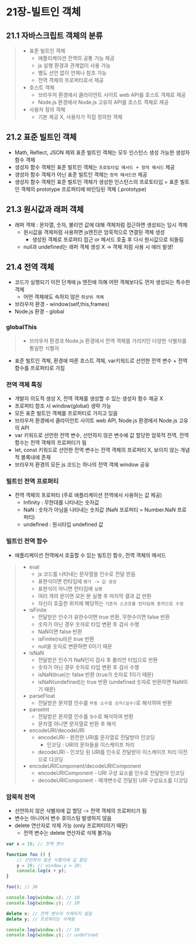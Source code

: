 # 21장-빌트인 객체
## 21.1 자바스크립트 객체의 분류
> - 표준 빌트인 객체
>   - 애플리케이션 전역의 공통 기능 제공
>   - js 실행 환경과 관계없이 사용 가능
>   - 별도 선언 없이 언제나 참조 가능
>   - 전역 객체의 프로퍼티로서 제공
> - 호스트 객체
>   - 브라우저 환경에서 클라이언트 사이트 web API를 호스트 객체로 제공
>   - Node.js 환경에서 Node.js 고유의 API를 호스트 객체로 제공
> - 사용자 정의 객체
>   - 기본 제공 X, 사용자가 직접 정의한 객체

## 21.2 표준 빌트인 객체
- Math, Reflect, JSON 제외 표준 빌트인 객체는 모두 인스턴스 생성 가능한 생성자 함수 객체
- 생성자 함수 객체인 표준 빌트인 객체는 `프로토타입 메서드 + 정적 메서드` 제공
- 생성자 함수 객체가 아닌 표준 빌트인 객체는 `정적 메서드만` 제공
- 생성자 함수 객체인 표준 빌트인 객체가 생성한 인스턴스의 프로토타입 = 표준 빌트인 객체의 prototype 프로퍼티에 바인딩된 객체 (.prototype)

## 21.3 원시값과 래퍼 객체
- 래퍼 객체 : 문자열, 숫자, 불리언 값에 대해 객체처럼 접근하면 생성되는 임시 객체
    - 원시값을 객체처럼 사용하면 js엔진은 암묵적으로 연결된 객체 생성
        - 생성된 객체로 프로퍼티 접근 or 메서드 호출 후 다시 원시값으로 되돌림
    - null과 undefined는 래퍼 객체 생성 X -> 객체 처럼 사용 시 에러 발생!

## 21.4 전역 객체
- 코드가 실행되기 이전 단계에 js 엔진에 의해 어떤 객체보다도 먼저 생성되는 특수한 객체
    - 어떤 객체에도 속하지 않은 `최상위 객체`
- 브라우저 환경 - window(self,this,frames)
- Node.js 환경 - global
### globalThis
> - 브라우저 환경과 Node.js 환경에서 전역 객체를 가리키던 다양한 식별자를 통일한 식별자

- 표준 빌트인 객체, 환경에 따른 호스트 객체, var키워드로 선언한 전역 변수 + 전역 함수를 프로퍼티로 가짐

### 전역 객체 특징
- 개발자 의도적 생성 X, 전역 객체를 생성할 수 있는 생성자 함수 제공 X
- 프로퍼티 참조 시 window(global) 생략 가능
- 모든 표준 빌트인 객체를 프로퍼티로 가지고 있음
- 브라우저 환경에서 클라이언트 사이트 web API, Node.js 환경에서 Node.js 고유의 API
- var 키워드로 선언한 전역 변수, 선언하지 않은 변수에 값 할당한 암묵적 전역, 전역 함수는 전역 객체의 프로퍼티가 됨
- let, const 키워드로 선언한 전역 변수는 전역 객체의 프로퍼티 X, 보이지 않는 개념적 블록내에 존재
- 브라우저 환경의 모든 js 코드는 하나의 전역 객체 window 공유

### 빌트인 전역 프로퍼티
- 전역 객체의 프로퍼티 (주로 애플리케이션 전역에서 사용하는 값 제공)
    - Infinity : 무한대를 나타내는 숫자값
    - NaN : 숫자가 아님을 나타내는 숫자값 (NaN 프로퍼티 = Number.NaN 프로퍼티)
    - undefined : 원시타입 undefined 값

### 빌트인 전역 함수
- 애플리케이션 전역에서 호출할 수 있는 빌트인 함수, 전역 객체의 메서드
> - eval
>   - js 코드를 나타내는 문자열을 인수로 전달 받음
>   - 표현식이면 런타임에 `평가 -> 값 생성`
>   - 표현식이 아니면 런타임에 `실행`
>   - 여러 개의 문이면 모든 문 실행 후 마지막 결과 값 반환
>   - 자신이 호출한 위치에 해당하는 `기존의 스코프를 런타임에 동적으로 수정`
> - isFinite
>   - 전달받은 인수가 유한수이면 true 반환, 무한수이면 false 반환
>   - 숫자가 아닌 경우 숫자로 타입 변환 후 검사 수행
>   - NaN이면 false 반환
>   - isFinite(null)은 true 반환
>   - null을 숫자로 변환하면 0이기 때문
> - isNaN
>   - 전달받은 인수가 NaN인지 검사 후 불리언 타입으로 반환
>   - 숫자가 아닌 경우 숫자로 타입 변환 후 검사 수행
>   - isNaN(true)는 false 반환 (true가 숫자로 1이기 때문)
>   - isNaN(undefined)는 true 반환 (undefined 숫자로 반환하면 NaN이기 때문)
> - parseFloat
>   - 전달받은 문자열 인수를 `부동 소수점 숫자(실수)`로 해석하여 반환
> - parseInt
>   - 전달받은 문자열 인수를 `정수`로 해석하여 반환
>   - 문자열 아니면 문자열로 반환 후 해석
> - encodeURI/decodeURI
>   - encodeURI - 완전한 URI를 문자열로 전달받아 인코딩
>       - 인코딩 : URI의 문자들을 이스케이프 처리
>   - decodeURI - 인코딩 된 URI를 인수로 전달받아 이스케이프 처리 이전으로 디코딩
> - encodeURIComponent/decodeURIComponent
>   - encodeURIComponent - URI 구성 요소를 인수로 전달받아 인코딩
>   - decodeURIComponent - 매개변수로 전달된 URI 구성요소를 디코딩

### 암묵적 전역
- 선언하지 않은 식별자에 값 할당 -> 전역 객체의 프로퍼티가 됨
- 변수는 아니어서 변수 호이스팅 발생하지 않음
- delete 연산자로 삭제 가능 (only 프로퍼티이기 때문)
    - 전역 변수는 delete 연산자로 삭제 불가능

```javascript
var x = 10; // 전역 변수

function foo () {
    // 선언하지 않은 식별자에 값 할당
    y = 20; // window.y = 20;
    console.log(x + y);
}

foo(); // 30

console.log(window.x); // 10
console.log(window.y); // 20

delete x; // 전역 변수라 삭제되지 않음
delete y; // 프로퍼티는 삭제됨

console.log(window.x); // 10
console.log(window.y); // undefined
```